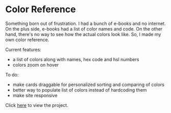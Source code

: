 # Color Reference
Something born out of frustration. I had a bunch of e-books and no internet. On the plus side, e-books had a list of color names and code. On the other hand, there's no way to see how the actual colors look like. So, I made my own color reference.

Current features:
- a list of colors along with names, hex code and hsl numbers
- colors zoom on hover

To do:
- make cards draggable for personalized sorting and comparing of colors
- better way to populate list of colors instead of hardcoding them
- make site responsive

Click [here](https://cjyprojects.github.io/colorref/) to view the project.
